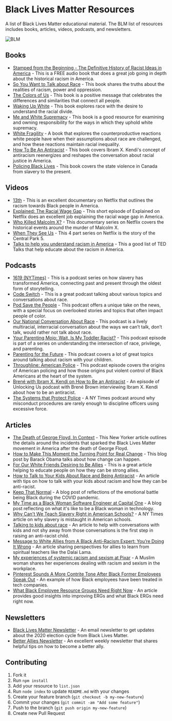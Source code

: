 # Black Lives Matter Resources 
 A list of Black Lives Matter educational material. The BLM list of resources includes books, articles, videos, podcasts, and newsletters. 

 ![BLM](blm.png)

## Books
 * [Stamped from the Beginning - The Definitive History of Racist Ideas in America](https://open.spotify.com/album/6PzcVM8Z1GMqeGlMBQ6ikX?si=HceQ3l1bT1G9jSW2EiNFGA) - This is a FREE audio book that does a great job going in depth about the historical racism in America.
 * [So You Want to Talk about Race](https://www.amazon.com/You-Want-Talk-About-Race/dp/1580058825/ref=sr_1_1?dchild=1&keywords=So+You+Want+to+Talk+about+Race&qid=1591297044&sr=8-1) - This book shares the truths about the realities of racism, power and oppression.
 * [The Colors of Us](https://www.amazon.com/Colors-Us-Karen-Katz/dp/0805071636) - This book is a positive message that celebrates the differences and similarities that connect all people.
 * [Waking Up White](https://www.amazon.com/Waking-White-Finding-Myself-Story/dp/B01EINQC3I) - This book explores race with the desire to understand the racial divide.
 * [Me and White Supremacy](https://www.meandwhitesupremacybook.com/) - This book is a good resource for examining and owning responsibility for the ways in which they uphold white supremacy.
 * [White Fragility](https://www.amazon.com/White-Fragility-People-About-Racism/dp/0807047414/) - A book that explores the counterproductive reactions white people have when their assumptions about race are challenged, and how these reactions maintain racial inequality.
 * [How To Be An Antiracist](https://www.ibramxkendi.com/how-to-be-an-antiracist-1) - This book covers Ibram X. Kendi's concept of antiracism reenergizes and reshapes the conversation about racial justice in America.
 * [Policing Black Lives](https://fernwoodpublishing.ca/book/policing-black-lives) - This book covers the state violence in Canada from slavery to the present.

## Videos
 * [13th](https://www.netflix.com/title/80091741) - This is an excellent documentary on Netflix that outlines the racism towards Black people in America.
 * [Explained: The Racial Wage Gap](https://www.netflix.com/title/80216752) - This short episode of Explained on Netflix does an excellent job explaining the racial wage gap in America.
 * [Who Killed Malcolm X?](https://www.netflix.com/title/80217478) - This documentary series on Netflix covers the historical events around the murder of Malcolm X.
 * [When They See Us](https://www.netflix.com/title/80200549) - This 4 part series on Netflix is the story of the Central Park 5.
 * [Talks to help you understand racism in America](https://www.ted.com/playlists/250/talks_to_help_you_understand_r) - This a good list of TED Talks that help educate about the racism in America.

## Podcasts
 * [1619 (NYTimes)](https://www.nytimes.com/2020/01/23/podcasts/1619-podcast.html) - This is a podcast series on how slavery has transformed America, connecting past and present through the oldest form of storytelling.
 * [Code Switch](https://www.npr.org/podcasts/510312/codeswitch) - This is a great podcast talking about various topics and conversations about race.
 * [Pod Save the People](https://crooked.com/podcast-series/pod-save-the-people/) - This podcast offers a unique take on the news, with a special focus on overlooked stories and topics that often impact people of color.
 * [Our National Conversation About Race](https://www.showaboutrace.com/) - This podcast is a lively multiracial, interracial conversation about the ways we can’t talk, don’t talk, would rather not talk about race.
 * [Your Parenting Mojo: Wait, Is My Toddler Racist?](https://yourparentingmojo.com/captivate-podcast/006-wait-is-my-toddler-racist/) - This podcast episode is part of a series on understanding the intersection of race, privilege, and parenting.
 * [Parenting for the Future](https://podcasts.apple.com/us/podcast/parenting-for-the-future/id1481728272) - This podcast covers a lot of great topics around talking about racism with your children.
 * [Throughline: American Police](https://podcasts.apple.com/us/podcast/american-police/id1451109634) - This podcast episode covers the origins of American policing and how those origins put violent control of Black Americans at the heart of the system.
 * [Brené with Ibram X. Kendi on How to Be an Antiracist](https://brenebrown.com/podcast/brene-with-ibram-x-kendi-on-how-to-be-an-antiracist/) - An episode of Unlocking Us podcast with Brené Brown interviewing Ibram X. Kendi about how to be an antiracist.
 * [The Systems that Protect Police](https://www.nytimes.com/2020/06/02/podcasts/the-daily/george-floyd-protests.html?) - A NY Times podcast around why misconduct procedures are rarely enough to discipline officers using excessive force.

## Articles
 * [The Death of George Floyd, In Context](https://www.newyorker.com/news/daily-comment/the-death-of-george-floyd-in-context) - This New Yorker article outlines the details around the incidents that sparked the Black Lives Matter movement in America after the death of George Floyd.
 * [How to Make This Moment the Turning Point for Real Change](https://medium.com/@BarackObama/how-to-make-this-moment-the-turning-point-for-real-change-9fa209806067) - This blog post by Barack Obama talks about how change can happen.
 * [For Our White Friends Desiring to Be Allies](https://sojo.net/articles/our-white-friends-desiring-be-allies) - This is a great article helping to educate people on how they can be strong allies.
 * [How to Talk to Your Kids About Race and Being Antiracist](https://mommybrain.com/how-to-talk-to-your-kids-about-race-and-being-anti-racist/) - An article with tips on how to talk with your kids about racism and how they can be anti-racist.
 * [Keep That Normal](https://medium.com/@Itsvvvvvvvv/keep-that-normal-1eeea904eb94) - A blog post of reflections of the emotional battle being Black during the COVID pandemic.
 * [My Time as a Black Woman Software Engineer at Capital One](https://code.likeagirl.io/my-time-as-a-black-woman-software-engineer-at-capital-one-5c05fa8faed) - A blog post reflecting on what it's like to be a Black woman in technology.
 * [Why Can't We Teach Slavery Right in American Schools?](https://www.nytimes.com/interactive/2019/08/19/magazine/slavery-american-schools.html) - A NY Times article on why slavery is mistaught in American schools.
 * [Talking to kids about race](https://www.nationalgeographic.com/family/in-the-news/talking-about-race/) - An article to help with conversations with kids and not shy away from those conversations is the first step in raising an anti-racist child.
 * [Message to White Allies from A Black Anti-Racism Expert: You’re Doing It Wrong](https://medium.com/progressively-speaking/message-to-white-allies-from-a-black-racial-dialogue-expert-youre-doing-it-wrong-39c09b3908a5) - An article sharing perspectives for allies to learn from spiritual teachers like the Dalai Lama.
 * [My experiences of systemic racism and sexism at Pixar](https://medium.com/@sterling.mom2/my-experiences-of-systemic-racism-and-sexism-at-pixar-a529d1abc7b6) - A Muslim woman shares her experiences dealing with racism and sexism in the workplace.
 * [Pinterest Sounds A More Contrite Tone After Black Former Employees Speak Out](https://www.npr.org/2020/06/23/881624553/pinterest-sounds-a-more-contrite-tone-after-black-former-employees-speak-out) - An example of how Black employees have been treated in tech companies.
 * [What Black Employee Resource Groups Need Right Now](https://hbr.org/2020/06/what-black-employee-resource-groups-need-right-now) - An article provides good insights into improving ERGs and what Black ERGs need right now.

## Newsletters
 * [Black Lives Matter Newsletter](https://blacklivesmatter.com/sign-up-for-updates/) - An email newsletter to get updates about the 2020 election cycle from Black Lives Matter.
 * [Better Allies Newsletter](https://betterallies.com/more-content/) - An excellent weekly newsletter that shares helpful tips on how to become a better ally.

## Contributing 
1. Fork it
2. Run `npm install`
3. Add your resource to `list.json`
4. Run `node index` to update `README.md` with your changes
5. Create your feature branch (`git checkout -b my-new-feature`)
6. Commit your changes (`git commit -am "Add some feature"`)
7. Push to the branch (`git push origin my-new-feature`)
8. Create new Pull Request
